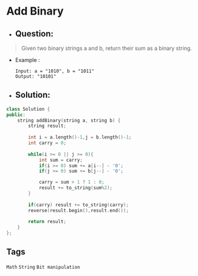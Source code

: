 # Add Binary
- ## Question:
>Given two binary strings a and b, return their sum as a binary string.

- Example :

      Input: a = "1010", b = "1011"
      Output: "10101"
      
- ## Solution:
```cpp
class Solution {
public:
    string addBinary(string a, string b) {
		string result;
		
		int i = a.length()-1,j = b.length()-1;
		int carry = 0;
		
		while(i >= 0 || j >= 0){
			int sum = carry;
			if(i >= 0) sum += a[i--] - '0';
			if(j >= 0) sum += b[j--] - '0';

			carry = sum > 1 ? 1 : 0;
			result += to_string(sum%2);
		}
		
		if(carry) result += to_string(carry);
		reverse(result.begin(),result.end());
		
		return result;
    }
};
```

## Tags
`Math` `String` `Bit manipulation`
